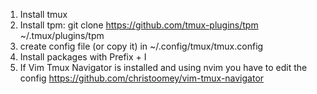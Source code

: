 1. Install tmux
2. Install tpm: git clone https://github.com/tmux-plugins/tpm ~/.tmux/plugins/tpm
3. create config file (or copy it) in ~/.config/tmux/tmux.config
4. Install packages with Prefix + I
5. If Vim Tmux Navigator is installed and using nvim you have to edit the config https://github.com/christoomey/vim-tmux-navigator
